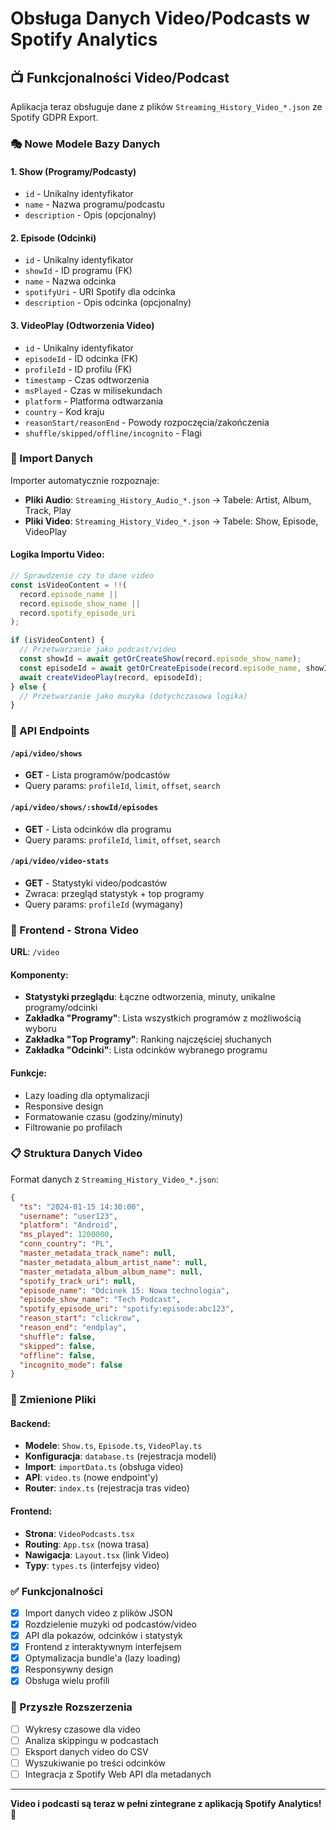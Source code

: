 # Obsługa Danych Video/Podcasts w Spotify Analytics

## 📺 Funkcjonalności Video/Podcast

Aplikacja teraz obsługuje dane z plików `Streaming_History_Video_*.json` ze Spotify GDPR Export.

### 🎭 Nowe Modele Bazy Danych

#### 1. **Show** (Programy/Podcasty)

- `id` - Unikalny identyfikator
- `name` - Nazwa programu/podcastu
- `description` - Opis (opcjonalny)

#### 2. **Episode** (Odcinki)

- `id` - Unikalny identyfikator
- `showId` - ID programu (FK)
- `name` - Nazwa odcinka
- `spotifyUri` - URI Spotify dla odcinka
- `description` - Opis odcinka (opcjonalny)

#### 3. **VideoPlay** (Odtworzenia Video)

- `id` - Unikalny identyfikator
- `episodeId` - ID odcinka (FK)
- `profileId` - ID profilu (FK)
- `timestamp` - Czas odtworzenia
- `msPlayed` - Czas w milisekundach
- `platform` - Platforma odtwarzania
- `country` - Kod kraju
- `reasonStart/reasonEnd` - Powody rozpoczęcia/zakończenia
- `shuffle/skipped/offline/incognito` - Flagi

### 🔄 Import Danych

Importer automatycznie rozpoznaje:

- **Pliki Audio**: `Streaming_History_Audio_*.json` → Tabele: Artist, Album, Track, Play
- **Pliki Video**: `Streaming_History_Video_*.json` → Tabele: Show, Episode, VideoPlay

#### Logika Importu Video:

```typescript
// Sprawdzenie czy to dane video
const isVideoContent = !!(
  record.episode_name ||
  record.episode_show_name ||
  record.spotify_episode_uri
);

if (isVideoContent) {
  // Przetwarzanie jako podcast/video
  const showId = await getOrCreateShow(record.episode_show_name);
  const episodeId = await getOrCreateEpisode(record.episode_name, showId);
  await createVideoPlay(record, episodeId);
} else {
  // Przetwarzanie jako muzyka (dotychczasowa logika)
}
```

### 🚀 API Endpoints

#### `/api/video/shows`

- **GET** - Lista programów/podcastów
- Query params: `profileId`, `limit`, `offset`, `search`

#### `/api/video/shows/:showId/episodes`

- **GET** - Lista odcinków dla programu
- Query params: `profileId`, `limit`, `offset`, `search`

#### `/api/video/video-stats`

- **GET** - Statystyki video/podcastów
- Zwraca: przegląd statystyk + top programy
- Query params: `profileId` (wymagany)

### 🎨 Frontend - Strona Video

**URL**: `/video`

#### Komponenty:

- **Statystyki przeglądu**: Łączne odtworzenia, minuty, unikalne programy/odcinki
- **Zakładka "Programy"**: Lista wszystkich programów z możliwością wyboru
- **Zakładka "Top Programy"**: Ranking najczęściej słuchanych
- **Zakładka "Odcinki"**: Lista odcinków wybranego programu

#### Funkcje:

- Lazy loading dla optymalizacji
- Responsive design
- Formatowanie czasu (godziny/minuty)
- Filtrowanie po profilach

### 📋 Struktura Danych Video

Format danych z `Streaming_History_Video_*.json`:

```json
{
  "ts": "2024-01-15 14:30:00",
  "username": "user123",
  "platform": "Android",
  "ms_played": 1200000,
  "conn_country": "PL",
  "master_metadata_track_name": null,
  "master_metadata_album_artist_name": null,
  "master_metadata_album_album_name": null,
  "spotify_track_uri": null,
  "episode_name": "Odcinek 15: Nowa technologia",
  "episode_show_name": "Tech Podcast",
  "spotify_episode_uri": "spotify:episode:abc123",
  "reason_start": "clickrow",
  "reason_end": "endplay",
  "shuffle": false,
  "skipped": false,
  "offline": false,
  "incognito_mode": false
}
```

### 🔧 Zmienione Pliki

#### Backend:

- **Modele**: `Show.ts`, `Episode.ts`, `VideoPlay.ts`
- **Konfiguracja**: `database.ts` (rejestracja modeli)
- **Import**: `importData.ts` (obsługa video)
- **API**: `video.ts` (nowe endpoint'y)
- **Router**: `index.ts` (rejestracja tras video)

#### Frontend:

- **Strona**: `VideoPodcasts.tsx`
- **Routing**: `App.tsx` (nowa trasa)
- **Nawigacja**: `Layout.tsx` (link Video)
- **Typy**: `types.ts` (interfejsy video)

### ✅ Funkcjonalności

- [x] Import danych video z plików JSON
- [x] Rozdzielenie muzyki od podcastów/video
- [x] API dla pokazów, odcinków i statystyk
- [x] Frontend z interaktywnym interfejsem
- [x] Optymalizacja bundle'a (lazy loading)
- [x] Responsywny design
- [x] Obsługa wielu profili

### 🎯 Przyszłe Rozszerzenia

- [ ] Wykresy czasowe dla video
- [ ] Analiza skippingu w podcastach
- [ ] Eksport danych video do CSV
- [ ] Wyszukiwanie po treści odcinków
- [ ] Integracja z Spotify Web API dla metadanych

---

**Video i podcasti są teraz w pełni zintegrane z aplikacją Spotify Analytics!** 🎉
